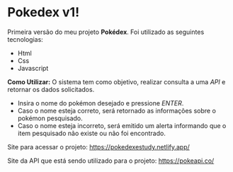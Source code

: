 # Pokedex v1!

Primeira versão do meu projeto **Pokédex**. 
Foi utilizado as seguintes tecnologias:
 - Html
 - Css
 - Javascript

**Como Utilizar:**
O sistema tem como objetivo, realizar consulta a uma *API* e retornar os dados solicitados. 
- Insira o nome do pokémon desejado e pressione *ENTER*.
- Caso o nome esteja correto, será retornado as informações sobre o pokémon pesquisado.
- Caso o nome esteja incorreto, será emitido um alerta informando que o item pesquisado não existe ou não foi encontrado.


Site para acessar o projeto:
https://pokedexestudy.netlify.app/

Site da API que está sendo utilizado para o projeto:
https://pokeapi.co/

